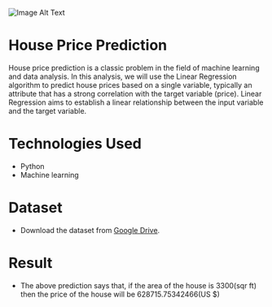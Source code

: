 ![Image Alt Text](https://thumbor.forbes.com/thumbor/fit-in/900x510/https://www.forbes.com/home-improvement/wp-content/uploads/2022/07/download-23.jpg)

# House Price Prediction 
House price prediction is a classic problem in the field of machine learning and data analysis. In this analysis, we will use the Linear Regression algorithm to predict house prices based on a single variable, typically an attribute that has a strong correlation with the target variable (price). Linear Regression aims to establish a linear relationship between the input variable and the target variable.

# Technologies Used  
* Python
* Machine learning

# Dataset  
* Download the dataset from [Google Drive](https://docs.google.com/spreadsheets/d/1hN0NjXKYDFh48FrJhs77Zr21qdKvGS7_/edit?usp=sharing&ouid=101791765069871797241&rtpof=true&sd=true).
  
# Result 
* The above prediction says that, if the area of the house is 3300(sqr ft) then the price of the house will be 628715.75342466(US $)












  
